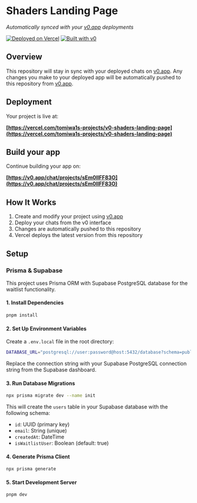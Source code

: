 # Shaders Landing Page

_Automatically synced with your [v0.app](https://v0.app) deployments_

[![Deployed on Vercel](https://img.shields.io/badge/Deployed%20on-Vercel-black?style=for-the-badge&logo=vercel)](https://vercel.com/tomiwa1s-projects/v0-shaders-landing-page)
[![Built with v0](https://img.shields.io/badge/Built%20with-v0.app-black?style=for-the-badge)](https://v0.app/chat/projects/sEm0IlFF83O)

## Overview

This repository will stay in sync with your deployed chats on [v0.app](https://v0.app).
Any changes you make to your deployed app will be automatically pushed to this repository from [v0.app](https://v0.app).

## Deployment

Your project is live at:

**[https://vercel.com/tomiwa1s-projects/v0-shaders-landing-page](https://vercel.com/tomiwa1s-projects/v0-shaders-landing-page)**

## Build your app

Continue building your app on:

**[https://v0.app/chat/projects/sEm0IlFF83O](https://v0.app/chat/projects/sEm0IlFF83O)**

## How It Works

1. Create and modify your project using [v0.app](https://v0.app)
2. Deploy your chats from the v0 interface
3. Changes are automatically pushed to this repository
4. Vercel deploys the latest version from this repository

## Setup

### Prisma & Supabase

This project uses Prisma ORM with Supabase PostgreSQL database for the waitlist functionality.

#### 1. Install Dependencies

```bash
pnpm install
```

#### 2. Set Up Environment Variables

Create a `.env.local` file in the root directory:

```bash
DATABASE_URL="postgresql://user:password@host:5432/database?schema=public"
```

Replace the connection string with your Supabase PostgreSQL connection string from the Supabase dashboard.

#### 3. Run Database Migrations

```bash
npx prisma migrate dev --name init
```

This will create the `users` table in your Supabase database with the following schema:

- `id`: UUID (primary key)
- `email`: String (unique)
- `createdAt`: DateTime
- `isWaitlistUser`: Boolean (default: true)

#### 4. Generate Prisma Client

```bash
npx prisma generate
```

#### 5. Start Development Server

```bash
pnpm dev
```
